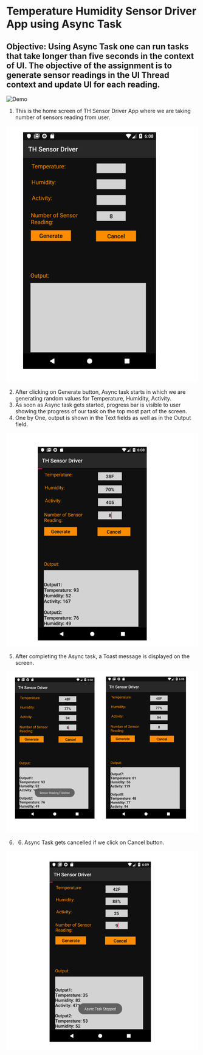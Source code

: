 Temperature Humidity Sensor Driver App using Async Task
===

Objective: Using Async Task one can run tasks that take longer than five seconds in the context of UI. The objective of the assignment is to generate sensor readings in the UI Thread context and update UI for each reading.
---


![Demo](https://youtu.be/xozrM6W5SV0)

1)	This is the home screen of TH Sensor Driver App where we are taking number of sensors reading from user.

![](images/Capture.PNG)


2)	After clicking on Generate button, Async task starts in which we are generating random values for Temperature, Humidity, Activity. 
3)	As soon as Async task gets started, progress bar is visible to user showing the progress of our task on the top most part of the screen.
4)	One by One, output is shown in the Text fields as well as in the Output field.


![](images/Capture1.PNG)


5)	After completing the Async task, a Toast message is displayed on the screen.

![](images/Capture2.PNG)


6) 6)	Async Task gets cancelled if we click on Cancel button.


![](images/Capture3.PNG)

